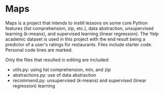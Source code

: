 # Maps
Maps is a project that intends to instill lessons on some core Python features (list comprehension, zip, etc.), data abstraction, unsupervised learning (k-means), and supervised learning (linear regression). The Yelp academic dataset is used in this project with the end result being a predictor of a user's ratings for restaurants. Files include starter code. Personal code lines are marked.

Only the files that resulted in editing are included:
* utils.py: using list comprehension, min, and zip
* abstractions.py: use of data abstraction
* recommend.py: unsupervised (k-means) and supervised (linear regression) learning
